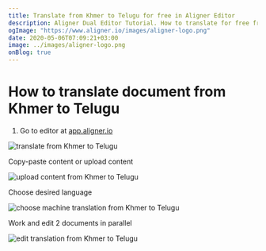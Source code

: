```yaml
---
title: Translate from Khmer to Telugu for free in Aligner Editor
description: Aligner Dual Editor Tutorial. How to translate for free from Khmer to Telugu. Aligner is multilingual document management platform. 
ogImage: "https://www.aligner.io/images/aligner-logo.png"
date: 2020-05-06T07:09:21+03:00
image: ../images/aligner-logo.png
onBlog: true
---
```


# How to translate document from Khmer to Telugu

1. Go to editor at [app.aligner.io](https://app.aligner.io "Aligner App web page")

![translate from Khmer to Telugu](../aligner-blank-editor.png "translate from Khmer to Telugu")

Copy-paste content or upload content

![upload content from Khmer to Telugu](../aligner-uploaded-document.png "upload content from Khmer to Telugu")

Choose desired language

![choose machine translation from Khmer to Telugu](../aligner-language-dropdown.png "choose machine translation from Khmer to Telugu")

Work and edit 2 documents in parallel

![edit translation from Khmer to Telugu](../aligner-double-sitded-editor.png "edit translation from Khmer to Telugu")

